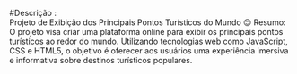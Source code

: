 #Descrição :  
Projeto de Exibição dos Principais Pontos Turísticos do Mundo 😊 
Resumo: O projeto visa criar uma plataforma online para exibir os principais pontos turísticos ao redor do mundo. Utilizando tecnologias web como JavaScript, CSS e HTML5, o objetivo é oferecer aos usuários uma experiência imersiva e informativa sobre destinos turísticos populares.

